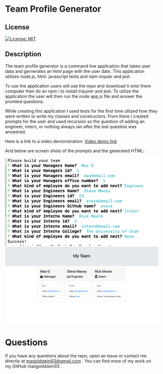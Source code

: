 # Team Profile Generator
  
## License
  
[![License: MIT](https://img.shields.io/badge/License-MIT-yellow.svg)](https://opensource.org/licenses/MIT)

## Description

The team profile generator is a command line application that takes user data and gernerates an html page with the user date. This application utilizes node.js, html. javascript tests and npm inquier and jest.

To use the application users will use the repo and download it onto there computer then do an npm i to install inquirer and jest. To utilize the application the user will then run the node app.js file and answer the promted questions.

While creating this application I used tests for the first time utilzed how they were written to write my classes and constructors. From there I created prompts for the user and used recursion so the question of adding an engineer, intern, or nothing always ran after the last question was answered.

Here is a link to a video demonstration: <a href ="https://drive.google.com/file/d/1TnzR_ecQs5VYendy_w_Do8BJkjUQya8f/view"> Video demo link</a>

And below are screen shots of the prompts and the generated HTML:


![Prompts](Develop/assets/prompt.png)
![HTML](Develop/assets/generatedteam.png)







# Questions
If you have any questions about the repo, open an issue or contact me directly at magoldstein93@gmail.com . You can find more of my work on my GitHub maxgoldstein93 .
